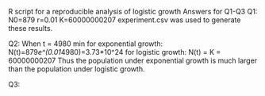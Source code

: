 R script for a reproducible analysis of logistic growth
Answers for Q1-Q3
Q1:
N0=879
r=0.01
K=60000000207
experiment.csv was used to generate these results.

Q2:
When t = 4980 min
for exponential growth: N(t)=879*e^(0.01*4980)=3.73*10^24
for logistic growth: N(t) = K = 60000000207
Thus the population under exponential growth is much larger than the population under logistic growth.

Q3:

